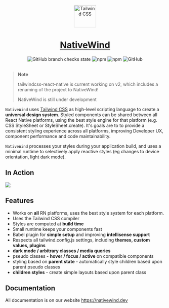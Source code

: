 <div align="center">
<p align="center">
  <a href="https://nativewind.vercel.app" target="_blank">
    <img src="https://nativewind.dev/img/logo.svg" alt="Tailwind CSS" width="70" height="70">
    <h1 align="center" style="color:red;">NativeWind</h1>
  </a>
</p>
<img alt="GitHub branch checks state" src="https://img.shields.io/github/checks-status/marklawlor/nativewind/next">
<img alt="npm" src="https://img.shields.io/npm/v/nativewind">
<img alt="npm" src="https://img.shields.io/npm/dt/nativewind">
<img alt="GitHub" src="https://img.shields.io/github/license/marklawlor/nativewind">
</div>
<br />

> **Note**
>
> tailwindcss-react-native is current working on v2, which includes a renaming of the project to NativeWind!
>
> NativeWind is still under development

`NativeWind` uses [Tailwind CSS](https://tailwindcss.com) as high-level scripting language to create a **universal design system**. Styled components can be shared between all React Native platforms, using the best style engine for that platform (e.g. CSS StyleSheet or StyleSheet.create). It's goals are to to provide a consistent styling experience across all platforms, improving Developer UX, component performance and code maintainability.

`NativeWind` processes your styles during your application build, and uses a minimal runtime to selectively apply reactive styles (eg changes to device orientation, light dark mode).

## In Action

<a href="https://snack.expo.dev?name=Hello World&dependencies=react,react-native,nativewind@latest&platform=web&supportedPlatforms=ios,android,web&code=import%20React%20from%20'react'%3B%0Aimport%20%7B%20withExpoSnack%20%7D%20from%20'nativewind'%3B%0A%0Aimport%20%7B%20Text%2C%20View%20%7D%20from%20'react-native'%3B%0Aimport%20%7B%20styled%20%7D%20from%20'nativewind'%3B%0A%0Aconst%20StyledView%20%3D%20styled(View)%0Aconst%20StyledText%20%3D%20styled(Text)%0A%0Aconst%20App%20%3D%20()%20%3D%3E%20%7B%0A%20%20return%20(%0A%20%20%20%20%3CStyledView%20className%3D%22flex-1%20items-center%20justify-center%22%3E%0A%20%20%20%20%20%20%3CStyledText%20className%3D%22text-slate-800%22%3E%0A%20%20%20%20%20%20%20%20Try%20editing%20me!%20%F0%9F%8E%89%0A%20%20%20%20%20%20%3C%2FStyledText%3E%0A%20%20%20%20%3C%2FStyledView%3E%0A%20%20)%3B%0A%7D%0A%0A%2F%2F%20This%20demo%20is%20using%20a%20external%20compiler%20that%20will%20only%20work%20in%20Expo%20Snacks.%0A%2F%2F%20You%20may%20see%20flashes%20of%20unstyled%20content%2C%20this%20will%20not%20occur%20under%20normal%20use!%0A%2F%2F%20Please%20see%20the%20documentation%20to%20setup%20your%20application%0Aexport%20default%20withExpoSnack(App)%3B%0A">
  <picture>
    <source media="(prefers-color-scheme: dark)" srcset="https://user-images.githubusercontent.com/3946701/178458845-c9ac0299-6809-4002-99a0-78030f27b06a.png">
    <img src="https://user-images.githubusercontent.com/3946701/178458837-df03c080-eb13-4dcc-9080-186b061a8678.png">
  </picture>
</a>

## Features

- Works on **all** RN platforms, uses the best style system for each platform.
- Uses the Tailwind CSS compiler
- Styles are computed at **build time**
- Small runtime keeps your components fast
- Babel plugin for **simple setup** and improving **intellisense support**
- Respects all tailwind.config.js settings, including **themes, custom values, plugins**
- **dark mode / arbitrary classes / media queries**
- pseudo classes - **hover / focus / active** on compatible components
- styling based on **parent state** - automatically style children based upon parent pseudo classes
- **children styles** - create simple layouts based upon parent class

## Documentation

All documentation is on our website https://nativewind.dev

